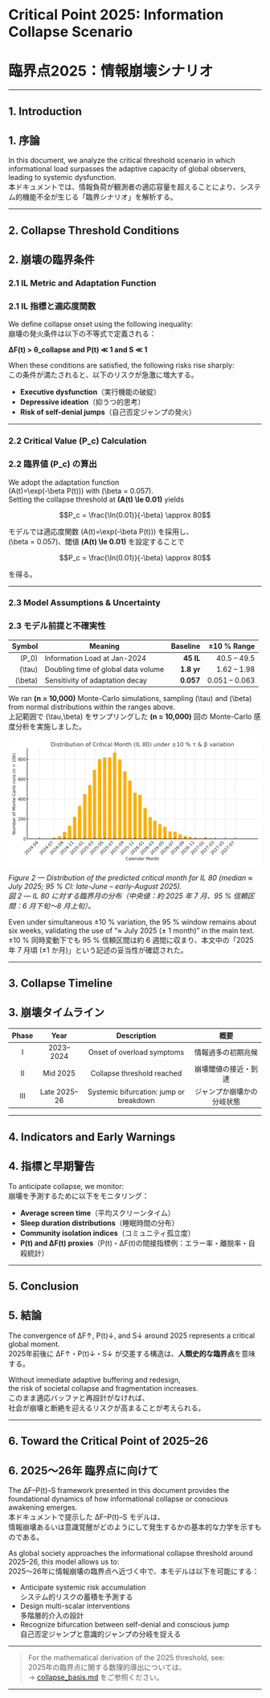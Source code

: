 # Critical Point 2025: Information Collapse Scenario  
# 臨界点2025：情報崩壊シナリオ

---

## 1. Introduction  
## 1. 序論

In this document, we analyze the critical threshold scenario in which informational load surpasses the adaptive capacity of global observers, leading to systemic dysfunction.  
本ドキュメントでは、情報負荷が観測者の適応容量を超えることにより、システム的機能不全が生じる「臨界シナリオ」を解析する。

---

## 2. Collapse Threshold Conditions  
## 2. 崩壊の臨界条件  

### 2.1 IL Metric and Adaptation Function  
### 2.1 IL 指標と適応度関数  

We define collapse onset using the following inequality:  
崩壊の発火条件は以下の不等式で定義される：  

**ΔF(t) > θ_collapse and P(t) ≪ 1 and S ≪ 1**  

When these conditions are satisfied, the following risks rise sharply:  
この条件が満たされると、以下のリスクが急激に増大する。  

- **Executive dysfunction**（実行機能の破綻）  
- **Depressive ideation**（抑うつ的思考）  
- **Risk of self-denial jumps**（自己否定ジャンプの発火）  

---

### 2.2 Critical Value \(P_c\) Calculation  
### 2.2 臨界値 \(P_c\) の算出  

We adopt the adaptation function  
\(A(t)=\exp(-\beta P(t))\) with \(\beta = 0.057\).  
Setting the collapse threshold at **\(A(t) \le 0.01\)** yields  

```math
P_c = \frac{\ln(0.01)}{-\beta} \approx 80
```

モデルでは適応度関数 \(A(t)=\exp(-\beta P(t))\) を採用し、  
\(\beta = 0.057\)、閾値 **\(A(t) \le 0.01\)** を設定することで  

```math
P_c = \frac{\ln(0.01)}{-\beta} \approx 80
```

を得る。  

---

### 2.3 Model Assumptions & Uncertainty  
### 2.3 モデル前提と不確実性  

| Symbol | Meaning | Baseline | ±10 % Range |  
|-------:|---------|---------:|------------:|  
| \(P_0\) | Information Load at Jan-2024 | **45 IL** | 40.5 – 49.5 |  
| \(\tau\) | Doubling time of global data volume | **1.8 yr** | 1.62 – 1.98 |  
| \(\beta\) | Sensitivity of adaptation decay | **0.057** | 0.051 – 0.063 |  

We ran **\(n = 10,000\)** Monte-Carlo simulations, sampling \(\tau\) and \(\beta\) from normal distributions within the ranges above.  
上記範囲で \(\tau,\beta\) をサンプリングした **\(n = 10,000\)** 回の Monte-Carlo 感度分析を実施しました。  

![Monte-Carlo sensitivity analysis](../critical_month_histogram_v4.png)

*Figure 2 — Distribution of the predicted critical month for IL 80 (median ≈ July 2025; 95 % CI: late-June – early-August 2025).*  
*図 2 — IL 80 に対する臨界月の分布（中央値：約 2025 年 7 月、95 % 信頼区間：6 月下旬〜8 月上旬）。*  

Even under simultaneous ±10 % variation, the 95 % window remains about six weeks, validating the use of “≈ July 2025 (± 1 month)” in the main text.  
±10 % 同時変動下でも 95 % 信頼区間は約 6 週間に収まり、本文中の「2025 年 7 月頃 (±1 か月)」という記述の妥当性が確認された。  

---

## 3. Collapse Timeline  
## 3. 崩壊タイムライン

| Phase | Year          | Description                                  | 概要                             |
|:-----:|:-------------:|:--------------------------------------------:|:--------------------------------:|
| I     | 2023–2024     | Onset of overload symptoms                   | 情報過多の初期兆候               |
| II    | Mid 2025      | Collapse threshold reached                   | 崩壊閾値の接近・到達             |
| III   | Late 2025–26  | Systemic bifurcation: jump or breakdown      | ジャンプか崩壊かの分岐状態       |

---

## 4. Indicators and Early Warnings  
## 4. 指標と早期警告

To anticipate collapse, we monitor:  
崩壊を予測するために以下をモニタリング：

- **Average screen time**（平均スクリーンタイム）  
- **Sleep duration distributions**（睡眠時間の分布）  
- **Community isolation indices**（コミュニティ孤立度）  
- **P(t) and ΔF(t) proxies**（P(t)・ΔF(t)の間接指標例：エラー率・離脱率・自殺統計）

---

## 5. Conclusion  
## 5. 結論

The convergence of ΔF↑, P(t)↓, and S↓ around 2025 represents a critical global moment.  
2025年前後に ΔF↑・P(t)↓・S↓ が交差する構造は、**人類史的な臨界点**を意味する。

Without immediate adaptive buffering and redesign,  
the risk of societal collapse and fragmentation increases.  
このまま適応バッファと再設計がなければ、  
社会が崩壊と断絶を迎えるリスクが高まることが考えられる。

---

## 6. Toward the Critical Point of 2025–26  
## 6. 2025〜26年 臨界点に向けて

The ΔF–P(t)–S framework presented in this document provides the foundational dynamics of how informational collapse or conscious awakening emerges.  
本ドキュメントで提示した ΔF–P(t)–S モデルは、  
情報崩壊あるいは意識覚醒がどのようにして発生するかの基本的な力学を示すものである。

As global society approaches the informational collapse threshold around 2025–26, this model allows us to:  
2025〜26年に情報崩壊の臨界点へ近づく中で、本モデルは以下を可能にする：

- Anticipate systemic risk accumulation  
  システム的リスクの蓄積を予測する  
- Design multi-scalar interventions  
  多階層的介入の設計  
- Recognize bifurcation between self-denial and conscious jump  
  自己否定ジャンプと意識的ジャンプの分岐を捉える

---

> For the mathematical derivation of the 2025 threshold, see:  
2025年の臨界点に関する数理的導出については、  
→ [collapse_basis.md](./collapse_basis.md)  をご参照ください。

---
